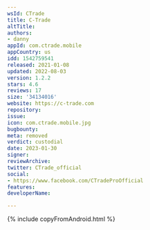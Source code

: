 ```yaml
---
wsId: CTrade
title: C-Trade
altTitle: 
authors:
- danny
appId: com.ctrade.mobile
appCountry: us
idd: 1542759541
released: 2021-01-08
updated: 2022-08-03
version: 1.2.2
stars: 4.6
reviews: 17
size: '34134016'
website: https://c-trade.com
repository: 
issue: 
icon: com.ctrade.mobile.jpg
bugbounty: 
meta: removed
verdict: custodial
date: 2023-01-30
signer: 
reviewArchive: 
twitter: CTrade_official
social:
- https://www.facebook.com/CTradeProOfficial
features: 
developerName: 

---
```


{% include copyFromAndroid.html %}
